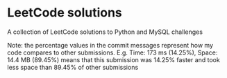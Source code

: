 # LeetCode solutions
A collection of LeetCode solutions to Python and MySQL challenges

Note: the percentage values in the commit messages represent how my code compares to other submissions.
E.g. Time: 173 ms (14.25%), Space: 14.4 MB (89.45%) means that this submission was 14.25% faster and took less space than 89.45% of other submissions
